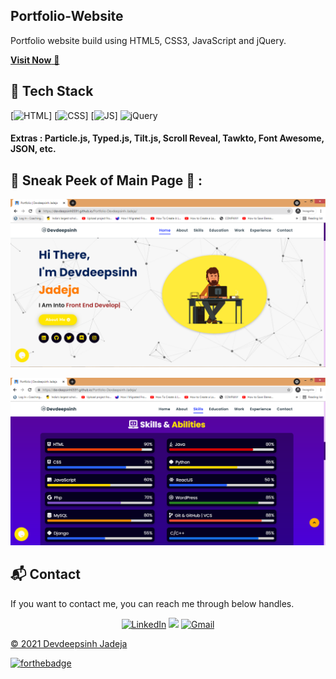 ## Portfolio-Website
Portfolio website build using HTML5, CSS3, JavaScript and jQuery.

<a href="https://devdeepsinh0591.github.io/Portfolio-Devdeepsinh-Jadeja/" target="blank">**Visit Now** 🚀</a>


## 📌 Tech Stack
[![HTML](https://img.shields.io/badge/html5%20-%23E34F26.svg?&style=for-the-badge&logo=html5&logoColor=white)]
[![CSS](https://img.shields.io/badge/css3%20-%231572B6.svg?&style=for-the-badge&logo=css3&logoColor=white)]
[![JS](https://img.shields.io/badge/javascript%20-%23323330.svg?&style=for-the-badge&logo=javascript&logoColor=%23F7DF1E)]
<img alt="jQuery" src="https://img.shields.io/badge/jquery-%230769AD.svg?style=for-the-badge&logo=jquery&logoColor=white"/>

#### Extras : Particle.js, Typed.js, Tilt.js, Scroll Reveal, Tawkto, Font Awesome, JSON, etc.

## 📌 Sneak Peek of Main Page 🙈 :
![mockup720](https://github.com/Devdeepsinh0591/Portfolio-Devdeepsinh-Jadeja/blob/main/assests/images/portfolio3.PNG)

![skillsmockup](https://github.com/Devdeepsinh0591/Portfolio-Devdeepsinh-Jadeja/blob/main/assests/images/portfolio2.PNG)


<h2>📬 Contact</h2>

If you want to contact me, you can reach me through below handles.

<div align="center">


<a  href="https://www.linkedin.com/in/devdeepsinh-jadeja-0591/" target="_blank"><img alt="LinkedIn" src="https://img.shields.io/badge/linkedin%20-%230077B5.svg?&style=for-the-badge&logo=linkedin&logoColor=white" /></a>
<a href="https://twitter.com/DevdeepsinhAsh1" target="_blank"><img src="https://img.shields.io/badge/twitter-%2300acee.svg?&style=for-the-badge&logo=twitter&logoColor=white&alt=twitter" /></a>
<a href="mailto:devdeepjadeja2001@gmail.com"><img  alt="Gmail" src="https://img.shields.io/badge/Gmail-D14836?style=for-the-badge&logo=gmail&logoColor=white" />

</div>

© 2021 Devdeepsinh Jadeja


[![forthebadge](https://forthebadge.com/images/badges/built-with-love.svg)](https://forthebadge.com)
